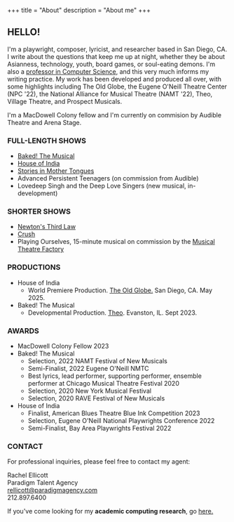 +++
title = "About"
description = "About me"
+++

<h2> HELLO! </h2> 
I'm a playwright, composer, lyricist, and researcher based in San Diego, CA.  I
write about the questions that keep me up at night, whether they be about
Asianness, technology, youth, board games, or soul-eating demons.  I'm also a
<a href="https://kumarde.com" target="_blank"> professor in Computer Science</a>, and this very much informs my
writing practice.  My work has been developed and produced all over, with some
highlights including The Old Globe, the Eugene O'Neill Theatre Center (NPC '22), the National
Alliance for Musical Theatre (NAMT '22), Theo, Village Theatre, and Prospect
Musicals.

I'm a MacDowell Colony fellow and I'm currently on commision by Audible Theatre
and Arena Stage.
<br>

<h3> FULL-LENGTH SHOWS </h3>

- <a href="https://bakedthemusical.com" target="_blank">Baked! The Musical</a>
- <a href="https://newplayexchange.org/plays/1586609/house-india" target="_blank">House of India</a>
- <a href="https://newplayexchange.org/plays/3053931/stories-mother-tongues" target="_blank">Stories in Mother Tongues</a>
- Advanced Persistent Teenagers (on commission from Audible)
- Lovedeep Singh and the Deep Love Singers (new musical, in-development)

<h3> SHORTER SHOWS </h3>

- <a href="https://newplayexchange.org/plays/911760/newtons-third-law" target="_blank">Newton's Third Law</a>
- <a href="https://newplayexchange.org/plays/879662/crush" target="_blank">Crush</a>
- Playing Ourselves, 15-minute musical on commission by the <a href="https://mtf.nyc" target="_blank">Musical Theatre Factory</a>

<h3> PRODUCTIONS </h3>

- House of India
    - World Premiere Production. <a href="https://www.theoldglobe.org/" target="_blank"> The Old Globe.</a> San Diego, CA. May 2025. 
- Baked! The Musical
    - Developmental Production. <a href="https://theo-u.com/" target="_blank">Theo</a>. Evanston, IL. Sept 2023.

<h3> AWARDS </h3>

- MacDowell Colony Fellow 2023
- Baked! The Musical
    - Selection, 2022 NAMT Festival of New Musicals 
    - Semi-Finalist, 2022 Eugene O'Neill NMTC
    - Best lyrics, lead performer, supporting performer, ensemble performer at Chicago Musical Theatre Festival 2020
    - Selection, 2020 New York Musical Festival
    - Selection, 2020 RAVE Festival of New Musicals 
- House of India
    - Finalist, American Blues Theatre Blue Ink Competition 2023
    - Selection, Eugene O'Neill National Playwrights Conference 2022
    - Semi-Finalist, Bay Area Playwrights Festival 2022

<h3> CONTACT </h3>

For professional inquiries, please feel free to contact my agent:

Rachel Ellicott
<br>
Paradigm Talent Agency
<br>
rellicott@paradigmagency.com
<br>
212.897.6400

If you've come looking for my <b>academic computing research</b>, go <a href="https://kumarde.com" target="_blank">here.</a>
